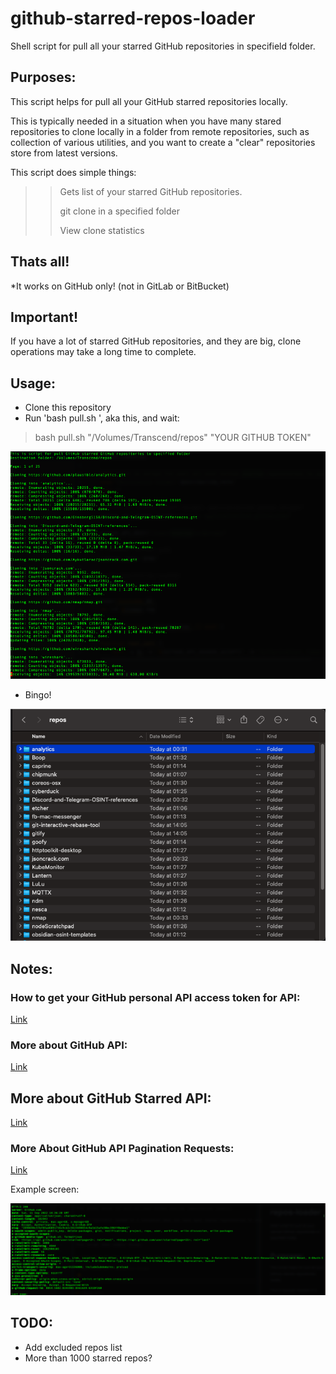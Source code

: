 # github-starred-repos-loader

Shell script for pull all your starred GitHub repositories in specifield folder.

## Purposes:

This script helps for pull all your GitHub starred repositories locally.

This is typically needed in a situation when you have many stared repositories to clone locally in a folder from remote repositories, such as collection of various utilities, and you want to create a "clear" repositories store from latest versions.



This script does simple things:

>> Gets list of your starred GitHub repositories.
>>
>> git clone in a specified folder
>> 
>> View clone statistics

## Thats all!

*It works on GitHub only! (not in GitLab or BitBucket)

## Important!

If you have a lot of starred GitHub repositories, and they are big, clone operations may take a long time to complete.

## Usage:

- Clone this repository
- Run 'bash pull.sh ', aka this, and wait:

> bash pull.sh "/Volumes/Transcend/repos" "YOUR GITHUB TOKEN"

![alt text](./terminal.png "Terminal")

- Bingo!

![alt text](./repos.png "Repos List in Finder")

## Notes:

### How to get your GitHub personal API access token for API:

[Link](https://docs.github.com/en/authentication/keeping-your-account-and-data-secure/creating-a-personal-access-token)

### More about GitHub API:

[Link](https://docs.github.com/en/rest)

## More about GitHub Starred API:

[Link](https://docs.github.com/en/rest/activity/starring)

### More About GitHub API Pagination Requests:

[Link](https://docs.github.com/en/rest/guides/traversing-with-pagination)

Example screen:

![alt text](./pagination_headers.png "Pagination Headers")

## TODO:

- Add excluded repos list
- More than 1000 starred repos?
